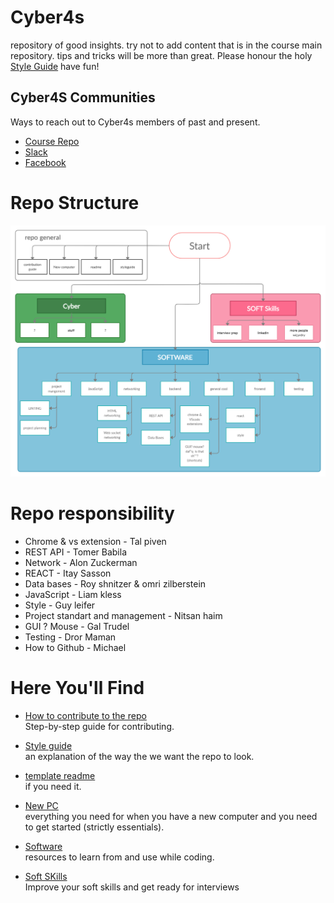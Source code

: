 # Cyber4s

repository of good insights. try not to add content that is in the course main repository. tips and tricks will be more than great. Please honour the holy [Style Guide](style-guide.md) have fun!

## Cyber4S Communities
Ways to reach out to Cyber4s members of past and present.

* [Course Repo](https://github.com/suvelocity/f4s-course)
* [Slack](https://app.slack.com/client/T017XTMBHAS/C018AR5SNLU)
* [Facebook](https://www.facebook.com/groups/615547515833414) 

# Repo Structure
![diagram](teach/Repo%20Diagram%20-%20new.png)
# Repo responsibility
* Chrome & vs extension - Tal piven
* REST API - Tomer Babila
* Network - Alon Zuckerman
* REACT - Itay Sasson
* Data bases -  Roy shnitzer & omri zilberstein
* JavaScript - Liam kless
* Style - Guy leifer
* Project standart and management - Nitsan haim
* GUI ? Mouse - Gal Trudel
* Testing - Dror Maman
* How to Github - Michael 

# Here You'll Find
* [How to contribute to the repo](contribute.md)  
Step-by-step guide for contributing.
* [Style guide](style-guide.md)  
an explanation of the way the we want the repo to look.
* [template readme](template.md)  
if you need it.

* [New PC](new-pc)   
    everything you need for when you have a new computer and you need to get started (strictly essentials).

* [Software](Software)   
    resources to learn from and use while coding.

* [Soft SKills](Soft_Skills)   
    Improve your soft skills and get ready for interviews
